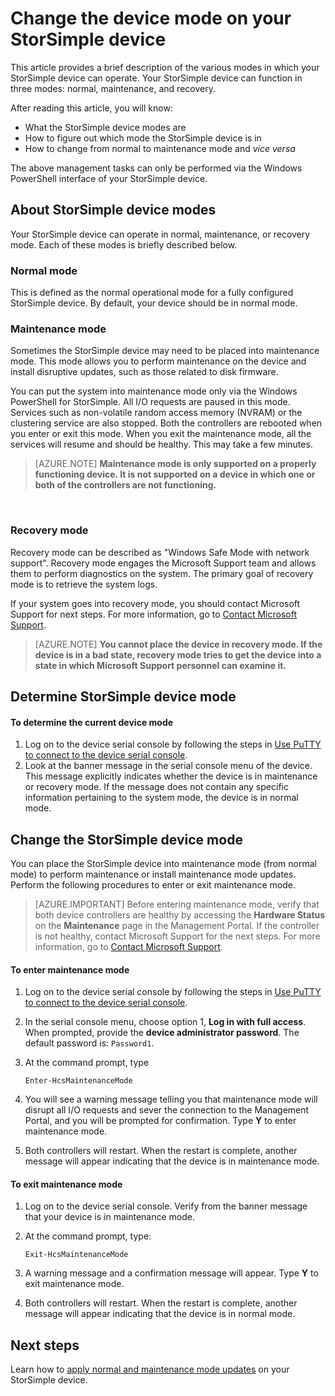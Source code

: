 <properties 
   pageTitle="Change the StorSimple device mode | Microsoft Azure"
   description="Describes the StorSimple device modes and explains how to use Windows PowerShell for StorSimple to change the device mode."
   services="storsimple"
   documentationCenter=""
   authors="alkohli"
   manager="carolz"
   editor="" />
<tags 
   ms.service="storsimple"
   ms.devlang="na"
   ms.topic="article"
   ms.tgt_pltfrm="na"
   ms.workload="na"
   ms.date="09/17/2015"
   ms.author="alkohli" />

# Change the device mode on your StorSimple device

This article provides a brief description of the various modes in which your StorSimple device can operate. Your StorSimple device can function in three modes: normal, maintenance, and recovery. 

After reading this article, you will know:

- What the StorSimple device modes are
- How to figure out which mode the StorSimple device is in
- How to change from normal to maintenance mode and *vice versa*


The above management tasks can only be performed via the Windows PowerShell interface of your StorSimple device.

## About StorSimple device modes

Your StorSimple device can operate in normal, maintenance, or recovery mode. Each of these modes is briefly described below.

### Normal mode

This is defined as the normal operational mode for a fully configured StorSimple device. By default, your device should be in normal mode.

### Maintenance mode

Sometimes the StorSimple device may need to be placed into maintenance mode. This mode allows you to perform maintenance on the device and install disruptive updates, such as those related to disk firmware.

You can put the system into maintenance mode only via the Windows PowerShell for StorSimple. All I/O requests are paused in this mode. Services such as non-volatile random access memory (NVRAM) or the clustering service are also stopped. Both the controllers are rebooted when you enter or exit this mode. When you exit the maintenance mode, all the services will resume and should be healthy. This may take a few minutes.

>[AZURE.NOTE] **Maintenance mode is only supported on a properly functioning device. It is not supported on a device in which one or both of the controllers are not functioning.**
</br>

### Recovery mode

Recovery mode can be described as "Windows Safe Mode with network support". Recovery mode engages the Microsoft Support team and allows them to perform diagnostics on the system. The primary goal of recovery mode is to retrieve the system logs.

If your system goes into recovery mode, you should contact Microsoft Support for next steps. For more information, go to [Contact Microsoft Support](storsimple-contact-microsoft-support.md).

>[AZURE.NOTE] **You cannot place the device in recovery mode. If the device is in a bad state, recovery mode tries to get the device into a state in which Microsoft Support personnel can examine it.**

## Determine StorSimple device mode

#### To determine the current device mode

1. Log on to the device serial console by following the steps in [Use PuTTY to connect to the device serial console](storsimple-deployment-walkthrough.md#use-putty-to-connect-to-the-device-serial-console).
2. Look at the banner message in the serial console menu of the device. This message explicitly indicates whether the device is in maintenance or recovery mode. If the message does not contain any specific information pertaining to the system mode, the device is in normal mode.

## Change the StorSimple device mode 

You can place the StorSimple device into maintenance mode (from normal mode) to perform maintenance or install maintenance mode updates. Perform the following procedures to enter or exit maintenance mode.

> [AZURE.IMPORTANT] Before entering maintenance mode, verify that both device controllers are healthy by accessing the **Hardware Status** on the **Maintenance** page in the Management Portal. If the controller is not healthy, contact Microsoft Support for the next steps. For more information, go to [Contact Microsoft Support](storsimple-contact-microsoft-support.md).

#### To enter maintenance mode

1. Log on to the device serial console by following the steps in [Use PuTTY to connect to the device serial console](storsimple-deployment-walkthrough.md#use-putty-to-connect-to-the-device-serial-console).

2. In the serial console menu, choose option 1, **Log in with full access**. When prompted, provide the **device administrator password**. The default password is: `Password1`.

3. At the command prompt, type 

	`Enter-HcsMaintenanceMode`

4. You will see a warning message telling you that maintenance mode will disrupt all I/O requests and sever the connection to the Management Portal, and you will be prompted for confirmation. Type **Y** to enter maintenance mode.

5. Both controllers will restart. When the restart is complete, another message will appear indicating that the device is in maintenance mode.


#### To exit maintenance mode

1. Log on to the device serial console. Verify from the banner message that your device is in maintenance mode.

2. At the command prompt, type:

	`Exit-HcsMaintenanceMode`

3. A warning message and a confirmation message will appear. Type **Y** to exit maintenance mode.

4. Both controllers will restart. When the restart is complete, another message will appear indicating that the device is in normal mode.


## Next steps

Learn how to [apply normal and maintenance mode updates](storsimple-update-device.md) on your StorSimple device.


